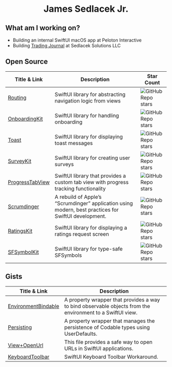 <div align="center">
<h1>James Sedlacek Jr.</h1>
</div>

<div align="left">

## What am I working on?
  
- Building an internal SwiftUI macOS app at Peloton Interactive
- Building [Trading Journal](https://www.sedlacek-solutions.com/portfolio/trading-journal) at Sedlacek Solutions LLC

## Open Source

| Title & Link | Description | Star Count |
|-------------|------------|------------|
| [Routing](https://github.com/JamesSedlacek/Routing) | SwiftUI library for abstracting navigation logic from views | ![GitHub Repo stars](https://img.shields.io/github/stars/JamesSedlacek/Routing?style=social) |
| [OnboardingKit](https://github.com/JamesSedlacek/OnboardingKit) | SwiftUI library for handling onboarding | ![GitHub Repo stars](https://img.shields.io/github/stars/JamesSedlacek/OnboardingKit?style=social) |
| [Toast](https://github.com/Sedlacek-Solutions/Toast) | SwiftUI library for displaying toast messages | ![GitHub Repo stars](https://img.shields.io/github/stars/Sedlacek-Solutions/Toast?style=social) |
| [SurveyKit](https://github.com/Sedlacek-Solutions/SurveyKit) | SwiftUI library for creating user surveys | ![GitHub Repo stars](https://img.shields.io/github/stars/Sedlacek-Solutions/SurveyKit?style=social) |
| [ProgressTabView](https://github.com/Sedlacek-Solutions/ProgressTabView) | SwiftUI library that provides a custom tab view with progress tracking functionality | ![GitHub Repo stars](https://img.shields.io/github/stars/Sedlacek-Solutions/ProgressTabView?style=social) |
| [Scrumdinger](https://github.com/JamesSedlacek/Scrumdinger) | A rebuild of Apple’s “Scrumdinger” application using modern, best practices for SwiftUI development. | ![GitHub Repo stars](https://img.shields.io/github/stars/JamesSedlacek/Scrumdinger?style=social) |
| [RatingsKit](https://github.com/Sedlacek-Solutions/RatingsKit) | SwiftUI library for displaying a ratings request screen | ![GitHub Repo stars](https://img.shields.io/github/stars/Sedlacek-Solutions/RatingsKit?style=social) |
| [SFSymbolKit](https://github.com/Sedlacek-Solutions/SFSymbolKit) | SwiftUI library for type-safe SFSymbols | ![GitHub Repo stars](https://img.shields.io/github/stars/Sedlacek-Solutions/SFSymbolKit?style=social) |



## Gists

| Title & Link | Description |
|-------------|------------|
| [EnvironmentBindable](https://gist.github.com/JamesSedlacek/f41ee077570736f7096fb01bc85ffc73) | A property wrapper that provides a way to bind observable objects from the environment to a SwiftUI view. |
| [Persisting](https://gist.github.com/JamesSedlacek/8163d98a17308ed6b776f4c8a35ca523) | A property wrapper that manages the persistence of Codable types using UserDefaults. |
| [View+OpenUrl](https://gist.github.com/JamesSedlacek/c1d215bab0610b3d2c2aea062de5e565) | This file provides a safe way to open URLs in SwiftUI applications. |
| [KeyboardToolbar](https://gist.github.com/JamesSedlacek/2d0425319e2a854da8c51f4b05c9842a) | SwiftUI Keyboard Toolbar Workaround. |


